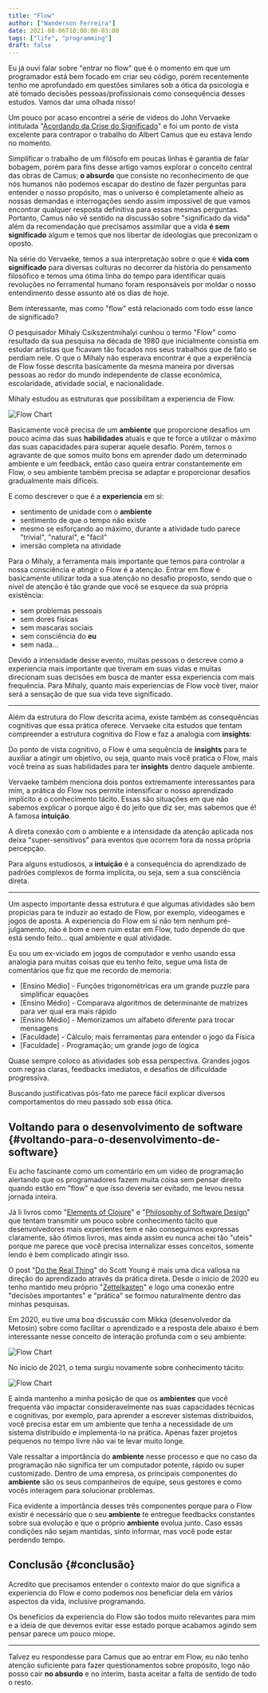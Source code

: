 ```yaml
---
title: "Flow"
author: ["Wanderson Ferreira"]
date: 2021-08-06T10:00:00-03:00
tags: ["life", "programming"]
draft: false
---
```


Eu já ouvi falar sobre "entrar no flow" que é o momento em que um programador
está bem focado em criar seu código, porém recentemente tenho me aprofundado em
questões similares sob a ótica da <span class="underline">psicologia</span> e até tomado decisões
pessoas/profissionais como consequência desses estudos. Vamos dar uma olhada
nisso!

<!--more-->

Um pouco por acaso encontrei a série de videos do John Vervaeke intitulada
"[Acordando da Crise do Significado](https://www.youtube.com/playlist?list=PLND1JCRq8Vuh3f0P5qjrSdb5eC1ZfZwWJ)" e foi um ponto de vista excelente para
contrapor o trabalho do Albert Camus que eu estava lendo no momento.

Simplificar o trabalho de um filósofo em poucas linhas é garantia de falar
bobagem, porém para fins desse artigo vamos explorar o conceito central das
obras de Camus; **o absurdo** que consiste no reconhecimento de que nós humanos
não podemos escapar do destino de fazer perguntas para entender o nosso
propósito, mas o universo é completamente alheio as nossas demandas e
interrogações sendo assim impossível de que vamos encontrar qualquer resposta
definitiva para essas mesmas perguntas. Portanto, Camus não vê sentido na
discussão sobre "significado da vida" além da recomendação que precisamos
assimilar que a vida **é sem significado** algum e temos que nos libertar de
ideologias que preconizam o oposto.

Na série do Vervaeke, temos a sua interpretação sobre o que é **vida com
significado** para diversas culturas no decorrer da história do pensamento
filosófico e temos uma ótima linha do tempo para identificar quais revoluções no
ferramental humano foram responsáveis por moldar o nosso entendimento desse
assunto até os dias de hoje.

Bem interessante, mas como "flow" está relacionado com todo esse lance de
significado?

O pesquisador Mihaly Csikszentmihalyi cunhou o termo "Flow" como resultado da
sua pesquisa na década de 1980 que inicialmente consistia em estudar artistas
que ficavam tão focados nos seus trabalhos que de fato se perdiam nele. O que o
Mihaly não esperava encontrar é que a experiência de Flow fosse descrita
basicamente da mesma maneira por diversas pessoas ao redor do mundo independente
de classe econômica, escolaridade, atividade social, e nacionalidade.

Mihaly estudou as estruturas que possibilitam a experiencia de Flow.

![Flow Chart](https://github.com/wandersoncferreira/wandersoncferreira.github.io/blob/main/static/images/flow_chart.png?raw=true)

Basicamente você precisa de um **ambiente** que proporcione desafios um pouco
acima das suas **habilidades** atuais e que te force a utilizar o máximo das suas
capacidades para superar aquele desafio. Porém, temos o agravante de que somos
muito bons em aprender dado um determinado ambiente e um feedback, então caso
queira entrar constantemente em Flow, o seu ambiente também precisa se adaptar e
proporcionar desafios gradualmente mais difíceis.

E como descrever o que é a **experiencia** em si:

-   sentimento de unidade com o **ambiente**
-   sentimento de que o tempo não existe
-   mesmo se esforçando ao máximo, durante a atividade tudo parece "trivial",
    "natural", e "fácil"
-   imersão completa na atividade

Para o Mihaly, a ferramenta mais importante que temos para controlar a nossa
consciência e atingir o Flow é a atenção. Entrar em flow é basicamente utilizar
toda a sua atenção no desafio proposto, sendo que o nível de atenção é tão
grande que você se esquece da sua própria existência:

-   sem problemas pessoais
-   sem dores físicas
-   sem mascaras sociais
-   sem consciência do **eu**
-   sem nada...

Devido a intensidade desse evento, muitas pessoas o descreve como a experiencia
mais importante que tiveram em suas vidas e muitas direcionam suas decisões em
busca de manter essa experiencia com mais frequência. Para Mihaly, quanto mais
experiencias de Flow você tiver, maior será a sensação de que sua vida teve
significado.

---

Além da <span class="underline">estrutura</span> do Flow descrita acima, existe também as consequências
cognitivas que essa prática oferece. Vervaeke cita estudos que tentam
compreender a estrutura cognitiva do Flow e faz a analogia com **insights**:

Do ponto de vista cognitivo, o Flow é uma sequência de **insights** para te
auxiliar a atingir um objetivo, ou seja, quanto mais você pratica o Flow, mais
você treina as suas habilidades para ter **insights** dentro daquele ambiente.

Vervaeke também menciona dois pontos extremamente interessantes para mim, a
prática do Flow nos permite intensificar o nosso aprendizado implícito e o
conhecimento tácito. Essas são situações em que não sabemos explicar o porque
algo é do jeito que diz ser, mas sabemos que é! A famosa **intuição**.

A direta conexão com o ambiente e a intensidade da atenção aplicada nos deixa
"super-sensitivos" para eventos que ocorrem fora da nossa própria percepção.

Para alguns estudiosos, a **intuição** é a consequência do aprendizado de padrões
complexos de forma implícita, ou seja, sem a sua consciência direta.

---

Um aspecto importante dessa estrutura é que algumas atividades são bem propicias
para te induzir ao estado de Flow, por exemplo, videogames e jogos de aposta. A
experiencia do Flow em si não tem nenhum pré-julgamento, não é bom e nem ruim
estar em Flow, tudo depende do que está sendo feito... qual ambiente e qual
atividade.

Eu sou um ex-viciado em jogos de computador e venho usando essa analogia para
muitas coisas que eu tenho feito, segue uma lista de comentários que fiz que me
recordo de memoria:

-   [Ensino Médio] - Funções trigonométricas era um grande puzzle para simplificar equações
-   [Ensino Médio] - Comparava algoritmos de determinante de matrizes para ver qual era mais rápido
-   [Ensino Médio] - Memorizamos um alfabeto diferente para trocar mensagens
-   [Faculdade] - Cálculo; mais ferramentas para entender o jogo da Física
-   [Faculdade] - Programação; um grande jogo de lógica

Quase sempre coloco as atividades sob essa perspectiva. Grandes jogos com regras
claras, feedbacks imediatos, e desafios de dificuldade progressiva.

Buscando justificativas pós-fato me parece fácil explicar diversos
comportamentos do meu passado sob essa ótica.


## Voltando para o desenvolvimento de software {#voltando-para-o-desenvolvimento-de-software}

Eu acho fascinante como um comentário em um video de programação alertando que
os programadores fazem muita coisa sem pensar direito quando estão em "flow" e
que isso deveria ser evitado, me levou nessa jornada inteira.

Já li livros como "[Elements of Clojure](https://leanpub.com/elementsofclojure)" e "[Philosophy of Software Design](https://www.amazon.com.br/Philosophy-Software-Design-John-Ousterhout/dp/1732102201)" que
tentam transmitir um pouco sobre conhecimento tácito que desenvolvedores mais
experientes tem e não conseguimos expressas claramente, são ótimos livros, mas
ainda assim eu nunca achei tão "uteis" porque me parece que você precisa
internalizar esses conceitos, somente lendo é bem complicado atingir isso.

O post "[Do the Real Thing](https://www.scotthyoung.com/blog/2020/05/04/do-the-real-thing/)" do Scott Young é mais uma dica valiosa na direção do
aprendizado através da prática direta. Desde o inicio de 2020 eu tenho mantido
meu próprio "[Zettelkasten](https://delchibruce.com/o-metodo-zettelkasten.html)" e logo uma conexão entre "decisões importantes" e
"prática" se formou naturalmente dentro das minhas pesquisas.

Em 2020, eu tive uma boa discussão com Mikka (desenvolvedor da Metosin) sobre
como facilitar o aprendizado e a resposta dele abaixo é bem interessante nesse
conceito de interação profunda com o seu ambiente:

![Flow Chart](https://github.com/wandersoncferreira/wandersoncferreira.github.io/blob/main/static/images/miikka_2.png?raw=true)


No inicio de 2021, o tema surgiu novamente sobre conhecimento tácito:

![Flow Chart](https://github.com/wandersoncferreira/wandersoncferreira.github.io/blob/main/static/images/miikka_1.png?raw=true)

E ainda mantenho a minha posição de que os **ambientes** que você frequenta vão
impactar consideravelmente nas suas capacidades técnicas e cognitivas, por
exemplo, para aprender a escrever sistemas distribuídos, você precisa estar em
um ambiente que tenha a necessidade de um sistema distribuído e implementá-lo na
prática. Apenas fazer projetos pequenos no tempo livre não vai te levar muito
longe.

Vale ressaltar a importância do **ambiente** nesse processo e que no caso da
programação não significa ter um computador potente, rápido ou super
customizado. Dentro de uma empresa, os principais componentes do **ambiente** são
os seus companheiros de equipe, seus gestores e como vocês interagem para
solucionar problemas.

Fica evidente a importância desses três componentes porque para o Flow existir é
necessário que o seu **ambiente** te entregue feedbacks constantes sobre sua
evolução e que o próprio **ambiente** evolua junto. Caso essas condições não sejam
mantidas, sinto informar, mas você pode estar perdendo tempo.


## Conclusão {#conclusão}

Acredito que precisamos entender o contexto maior do que significa a experiencia
do Flow e como podemos nos beneficiar dela em vários aspectos da vida, inclusive
programando.

Os benefícios da experiencia do Flow são todos muito relevantes para mim e a
ideia de que devemos evitar esse estado porque acabamos agindo sem pensar parece
um pouco míope.

---

Talvez eu respondesse para Camus que ao entrar em Flow, eu não tenho atenção
suficiente para fazer questionamentos sobre propósito, logo não posso cair **no
absurdo** e no interim, basta aceitar a falta de sentido de todo o resto.
